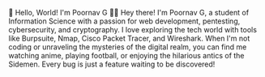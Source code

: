 👋 Hello, World! I'm Poornav G 👨‍💻
Hey there! I'm Poornav G, a student of Information Science with a passion for web development, pentesting, cybersecurity, and cryptography. I love exploring the tech world with tools like Burpsuite, Nmap, Cisco Packet Tracer, and Wireshark. When I'm not coding or unraveling the mysteries of the digital realm, you can find me watching anime, playing football, or enjoying the hilarious antics of the Sidemen. Every bug is just a feature waiting to be discovered!

<!---
PoornavG/PoornavG is a ✨ special ✨ repository because its `README.md` (this file) appears on your GitHub profile.
You can click the Preview link to take a look at your changes.
--->
